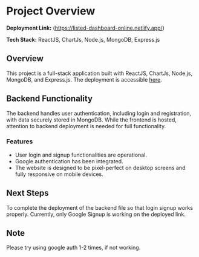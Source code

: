 # Project Overview

**Deployment Link:** (https://listed-dashboard-online.netlify.app/)

**Tech Stack:** ReactJS, ChartJs, Node.js, MongoDB, Express.js

## Overview

This project is a full-stack application built with ReactJS, ChartJs, Node.js, MongoDB, and Express.js. The deployment is accessible [here](https://listed-dashboard-online.netlify.app/).

## Backend Functionality

The backend handles user authentication, including login and registration, with data securely stored in MongoDB. While the frontend is hosted, attention to backend deployment is needed for full functionality.

### Features

- User login and signup functionalities are operational.
- Google authentication has been integrated.
- The website is designed to be pixel-perfect on desktop screens and fully responsive on mobile devices.

## Next Steps

To complete the deployment of the backend file so that login signup works properly. Currently, only Google Signup is working on the deployed link.

## Note

Please try using google auth 1-2 times, if not working.

